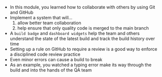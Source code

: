 * In this module, you learned how to collaborate with others by using Git and GitHub
* Implement a system that will...
    1. allow better team collaboration
    1. help ensure that only quality code is merged to the main branch
* A `build badge` and `dashboard widgets` help the team and others understand the state of the latest build and track the build history over time
* Setting up a rule on GitHub to require a review is a good way to enforce a disciplined code review practice
* Even minor errors can cause a build to break
* As an example, you watched a typing error make its way through the build and into the hands of the QA team

